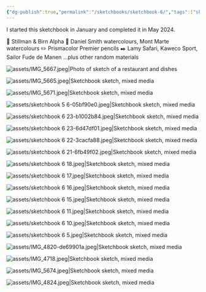 ```yaml
---
{"dg-publish":true,"permalink":"/sketchbooks/sketchbook-6/","tags":["sketchbooks","art"],"noteIcon":"","created":"2024-05-09"}
---
```


I started this sketchbook in January and completed it in May 2024.

📖  Stillman & Birn Alpha
🎨 Daniel Smith watercolours, Mont Marte watercolours
✏️ Prismacolor Premier pencils 
✒️ Lamy Safari, Kaweco Sport, Sailor Fude de Manen
...plus other random materials

![assets/IMG_5667.jpeg|Photo of sketch of a restaurant and dishes](/img/user/assets/IMG_5667.jpeg)


![assets/IMG_5665.jpeg|Sketchbook sketch, mixed media](/img/user/assets/IMG_5665.jpeg)

![assets/IMG_5671.jpeg|Sketchbook sketch, mixed media](/img/user/assets/IMG_5671.jpeg)

![assets/sketchbook 5 6-05bf90e0.jpeg|Sketchbook sketch, mixed media](/img/user/assets/sketchbook%205%206-05bf90e0.jpeg)

![assets/sketchbook 6 23-b1002b84.jpeg|Sketchbook sketch, mixed media](/img/user/assets/sketchbook%206%2023-b1002b84.jpeg)

![assets/sketchbook 6 23-6d47df01.jpeg|Sketchbook sketch, mixed media](/img/user/assets/sketchbook%206%2023-6d47df01.jpeg)

![assets/sketchbook 6 22-3cacfa88.jpeg|Sketchbook sketch, mixed media](/img/user/assets/sketchbook%206%2022-3cacfa88.jpeg)

![assets/sketchbook 6 21-6fb49f02.jpeg|Sketchbook sketch, mixed media](/img/user/assets/sketchbook%206%2021-6fb49f02.jpeg)

![assets/sketchbook 6 18.jpeg|Sketchbook sketch, mixed media](/img/user/assets/sketchbook%206%2018.jpeg)

![assets/sketchbook 6 17.jpeg|Sketchbook sketch, mixed media](/img/user/assets/sketchbook%206%2017.jpeg)

![assets/sketchbook 6 16.jpeg|Sketchbook sketch, mixed media](/img/user/assets/sketchbook%206%2016.jpeg)

![assets/sketchbook 6 15.jpeg|Sketchbook sketch, mixed media](/img/user/assets/sketchbook%206%2015.jpeg)

![assets/sketchbook 6 11.jpeg|Sketchbook sketch, mixed media](/img/user/assets/sketchbook%206%2011.jpeg)

![assets/sketchbook 6 10.jpeg|Sketchbook sketch, mixed media](/img/user/assets/sketchbook%206%2010.jpeg)

![assets/sketchbook 6 5.jpeg|Sketchbook sketch, mixed media](/img/user/assets/sketchbook%206%205.jpeg)

![assets/IMG_4820-de69901a.jpeg|Sketchbook sketch, mixed media](/img/user/assets/IMG_4820-de69901a.jpeg)

![assets/IMG_4718.jpeg|Sketchbook sketch, mixed media](/img/user/assets/IMG_4718.jpeg)

![assets/IMG_5674.jpeg|Sketchbook sketch, mixed media](/img/user/assets/IMG_5674.jpeg)

![assets/IMG_4824.jpeg|Sketchbook sketch, mixed media](/img/user/assets/IMG_4824.jpeg)